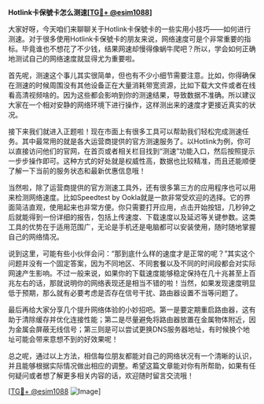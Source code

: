 **Hotlink卡保號卡怎么测速[[TG💪+ @esim1088](https://t.me/s/esim1088)]**

大家好呀，今天咱们来聊聊关于Hotlink卡保號卡的一些实用小技巧——如何进行测速。对于很多使用Hotlink卡保號卡的朋友来说，网络速度可是个非常重要的指标。毕竟谁也不想花了不少钱，结果网速却慢得像蜗牛爬吧？所以，学会如何正确地测试自己的网络速度就显得尤为重要啦。

首先呢，测速这个事儿其实很简单，但也有不少小细节需要注意。比如，你得确保在测速的时候周围没有其他设备正在大量消耗带宽资源，比如下载大文件或者在线看高清视频啥的。因为这些都会影响到你的测速结果，导致数据不准确。所以建议大家在一个相对安静的网络环境下进行操作，这样测出来的速度才更接近真实的状况。

接下来我们就进入正题啦！现在市面上有很多工具可以帮助我们轻松完成测速任务。其中最常用的就是各大运营商提供的官方测速服务了。以Hotlink为例，你可以直接访问他们的官网，在首页或者相关栏目找到“测速”功能入口，然后按照提示一步步操作即可。这种方式的好处就是权威性高，数据也比较精准，而且还能顺便了解一下当前的服务状态和最新优惠信息哦！

当然啦，除了运营商提供的官方测速工具外，还有很多第三方的应用程序也可以用来检测网络速度。比如Speedtest by Ookla就是一款非常受欢迎的选择。它的界面简洁直观，使用起来也非常方便。你只需要打开应用，点击开始按钮，几秒钟之后就能得到一份详细的报告，包括上传速度、下载速度以及延迟等关键参数。这类工具的优势在于适用范围广，无论是手机还是电脑都可以安装使用，随时随地掌握自己的网络情况。

说到这里，可能有些小伙伴会问：“那到底什么样的速度才是正常的呢？”其实这个问题并没有一个固定答案，因为不同地区、不同套餐以及不同的时间段都会对实际网速产生影响。不过一般来说，如果你的下载速度能够稳定保持在几十兆甚至上百兆左右的话，那就说明你的网络表现还是相当不错的啦！当然，如果发现速度明显低于预期，那么就有必要考虑是否存在信号干扰、路由器设置不当等问题了。

最后再给大家分享几个提升网络体验的小妙招吧。第一是要定期重启路由器，这有助于清除缓存并优化连接性能；第二是尽量避免将路由器放置在金属物体附近，因为金属会屏蔽无线信号；第三则是可以尝试更换DNS服务器地址，有时候换个地址可能会带来意想不到的好效果呢！

总之呢，通过以上方法，相信每位朋友都能对自己的网络状况有一个清晰的认识，并且能够根据实际情况做出相应的调整。希望这篇文章能对你有所帮助，如果有任何疑问或者想了解更多相关内容的话，欢迎随时留言交流哦！

[[TG💪+ @esim1088](https://t.me/s/esim1088) ![Image](https://i.postimg.cc/4NQfJmqS/Snipaste-2025-05-13-00-14-12.png)]